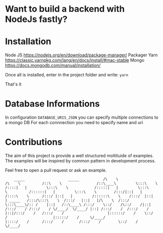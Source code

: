 # Want to build a backend with NodeJs fastly?

# Installation
Node JS https://nodejs.org/en/download/package-manager/
Packager Yarn https://classic.yarnpkg.com/lang/en/docs/install/#mac-stable
Mongo https://docs.mongodb.com/manual/installation/

Once all is installed, enter in the project folder and write:
`yarn`

That's it


# Database Informations

In configuration `DATABASE_URIS_JSON` you can specify multiple connections to a mongo DB
For each connnection you need to specify name and uri

# Contributions 

The aim of this project is provide a well structured moltituide of examples.
The examples will be inspired by common pattern in development process.

Feel free to open a pull request or ask an example.



`     _____                    _____          
     /\    \                  /\    \         
    /::\    \                /::\____\        
    \:::\    \              /::::|   |        
     \:::\    \            /:::::|   |        
      \:::\    \          /::::::|   |        
       \:::\    \        /:::/|::|   |        
       /::::\    \      /:::/ |::|   |        
      /::::::\    \    /:::/  |::|   | _____  
     /:::/\:::\    \  /:::/   |::|   |/\    \ 
    /:::/  \:::\____\/:: /    |::|   /::\____\
   /:::/    \::/    /\::/    /|::|  /:::/    /
  /:::/    / \/____/  \/____/ |::| /:::/    / 
 /:::/    /                   |::|/:::/    /  
/:::/    /                    |::::::/    /   
\::/    /                     |:::::/    /    
 \/____/                      |::::/    /     
                              /:::/    /      
                             /:::/    /       
                             \::/    /        
                              \/____/        `
